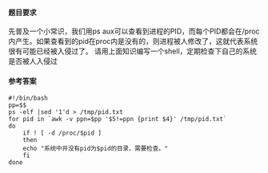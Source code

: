 #### 题目要求
先普及一个小常识，我们用ps aux可以查看到进程的PID，而每个PID都会在/proc内产生。如果查看到的pid在proc内是没有的，则进程被人修改了，这就代表系统很有可能已经被入侵过了。
请用上面知识编写一个shell，定期检查下自己的系统是否被人入侵过

#### 参考答案
```
#!/bin/bash
pp=$$
ps -elf |sed '1'd > /tmp/pid.txt
for pid in `awk -v ppn=$pp '$5!=ppn {print $4}' /tmp/pid.txt`
do
    if ! [ -d /proc/$pid ]
    then
	echo "系统中并没有pid为$pid的目录，需要检查。"
    fi    
done

```